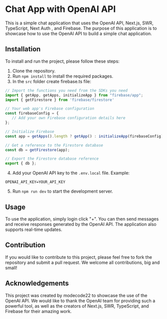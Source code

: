 # Chat App with OpenAI API

This is a simple chat application that uses the OpenAI API, Next.js, SWR, TypeScript, Next Auth , and Firebase. The purpose of this application is to showcase how to use the OpenAI API to build a simple chat application.

## Installation

To install and run the project, please follow these steps:

1. Clone the repository.
2. Run `npm install` to install the required packages.
3. In the `src` folder create firebase.ts file:
```javascript
// Import the functions you need from the SDKs you need
import { getApp, getApps, initializeApp } from "firebase/app";
import { getFirestore } from 'firebase/firestore'

// Your web app's Firebase configuration
const firebaseConfig = {
   // Add your own Firebase configuration details here
};

// Initialize Firebase
const app = getApps().length ? getApp() : initializeApp(firebaseConfig);

// Get a reference to the Firestore database
const db = getFirestore(app);

// Export the Firestore database reference
export { db };
```

4. Add your OpenAI API key to the `.env.local` file. Example:

```OPENAI_API_KEY=YOUR_API_KEY```

5. Run `npm run dev` to start the development server.

## Usage

To use the application, simply login click "+". You can then send messages and receive responses generated by the OpenAI API. The application also supports real-time updates.

## Contribution

If you would like to contribute to this project, please feel free to fork the repository and submit a pull request. We welcome all contributions, big and small!


## Acknowledgements

This project was created by modecode22 to showcase the use of the OpenAI API. We would like to thank the OpenAI team for providing such a powerful tool, as well as the creators of Next.js, SWR, TypeScript, and Firebase for their amazing work.
